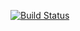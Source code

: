 [![Build Status](https://travis-ci.org/hhjcz/js-lib.svg?branch=master)](https://travis-ci.org/hhjcz/js-lib)

